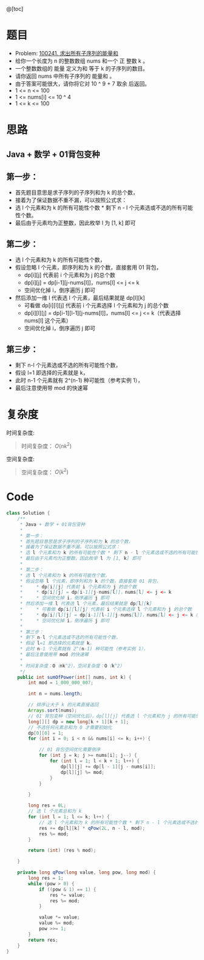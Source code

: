 @[toc]
# 题目

* Problem: [100241. 求出所有子序列的能量和](https://leetcode.cn/problems/find-the-sum-of-the-power-of-all-subsequences/description/)
* 给你一个长度为 n 的整数数组 nums 和一个 正 整数 k 。
* 一个整数数组的 能量 定义为和 等于 k 的子序列的数目。
* 请你返回 nums 中所有子序列的 能量和 。
* 由于答案可能很大，请你将它对 10 ^ 9 + 7 取余 后返回。
* 1 <= n <= 100
* 1 <= nums[i] <= 10 ^ 4
* 1 <= k <= 100

# 思路

## Java + 数学 + 01背包变种

## 第一步：
* 首先题目意思是求子序列的子序列和为 k 的总个数，
* 接着为了保证数据不重不漏，可以按照公式求：
* 选 l 个元素和为 k 的所有可能性个数 * 剩下 n - l 个元素选或不选的所有可能性个数。
* 最后由于元素均为正整数，因此枚举 l 为 [1, k] 即可

## 第二步：
* 选 l 个元素和为 k 的所有可能性个数，
* 假设忽略 l 个元素，即序列和为 k 的个数，直接套用 01 背包，
    * dp[i][j] 代表前 i 个元素和为 j 的总个数
    * dp[i][j] = dp[i-1][j-nums[l]]，nums[l] <= j <= k
    * 空间优化掉 i，倒序遍历 j 即可
* 然后添加一维 l 代表选 l 个元素，最后结果就是 dp[l][k]
    * 可看做 dp[i][l][j] 代表前 i 个元素选择 l 个元素和为 j 的总个数
    * dp[i][l][j] = dp[i-1][l-1][j-nums[l]]，nums[l] <= j <= k（代表选择 nums[l] 这个元素）
    * 空间优化掉 i，倒序遍历 j 即可

## 第三步：
* 剩下 n-l 个元素选或不选的所有可能性个数，
* 假设 l=1 即选择的元素就是 k，
* 此时 n-1 个元素就有 2^(n-1) 种可能性（参考实例 1），
* 最后注意使用带 mod 的快速幂

# 复杂度

时间复杂度:
> 时间复杂度： $O(nk^2)$

空间复杂度:
> 空间复杂度： $O(k^2)$



# Code
```Java []
class Solution {
    /**
     * Java + 数学 + 01背包变种
     *
     * 第一步：
     * 首先题目意思是求子序列的子序列和为 k 的总个数，
     * 接着为了保证数据不重不漏，可以按照公式求：
     * 选 l 个元素和为 k 的所有可能性个数 * 剩下 n - l 个元素选或不选的所有可能性个数。
     * 最后由于元素均为正整数，因此枚举 l 为 [1, k] 即可
     *
     * 第二步：
     * 选 l 个元素和为 k 的所有可能性个数，
     * 假设忽略 l 个元素，即序列和为 k 的个数，直接套用 01 背包，
     *     * dp[i][j] 代表前 i 个元素和为 j 的总个数
     *     * dp[i][j] = dp[i-1][j-nums[l]]，nums[l] <= j <= k
     *     * 空间优化掉 i，倒序遍历 j 即可
     * 然后添加一维 l 代表选 l 个元素，最后结果就是 dp[l][k]
     *     * 可看做 dp[i][l][j] 代表前 i 个元素选择 l 个元素和为 j 的总个数
     *     * dp[i][l][j] = dp[i-1][l-1][j-nums[l]]，nums[l] <= j <= k（代表选择 nums[l] 这个元素）
     *     * 空间优化掉 i，倒序遍历 j 即可
     *
     * 第三步：
     * 剩下 n-l 个元素选或不选的所有可能性个数，
     * 假设 l=1 即选择的元素就是 k，
     * 此时 n-1 个元素就有 2^(n-1) 种可能性（参考实例 1），
     * 最后注意使用带 mod 的快速幂
     *
     * 时间复杂度：O（nk^2），空间复杂度：O（k^2）
     */
    public int sumOfPower(int[] nums, int k) {
        int mod = 1_000_000_007;

        int n = nums.length;

        // 排序让大于 k 的元素直接返回
        Arrays.sort(nums);
        // 01 背包变种（空间优化后），dp[l][j] 代表选 l 个元素和为 j 的所有可能性个数
        long[][] dp = new long[k + 1][k + 1];
        // 不选任何元素总和为 0 才需要初始化
        dp[0][0] = 1;
        for (int i = 0; i < n && nums[i] <= k; i++) {

            // 01 背包空间优化需要倒序
            for (int j = k; j >= nums[i]; j--) {
                for (int l = 1; l < k + 1; l++) {
                    dp[l][j] += dp[l - 1][j - nums[i]];
                    dp[l][j] %= mod;
                }
            }

        }

        long res = 0L;
        // 选 l 个元素总和为 k
        for (int l = 1; l <= k; l++) {
            // 选 l 个元素和为 k 的所有可能性个数 * 剩下 n - l 个元素选或不选的所有可能性个数 *
            res += dp[l][k] * qPow(2L, n - l, mod);
            res %= mod;
        }

        return (int) (res % mod);

    }

    private long qPow(long value, long pow, long mod) {
        long res = 1;
        while (pow > 0) {
            if ((pow & 1) == 1) {
                res *= value;
                res %= mod;
            }

            value *= value;
            value %= mod;
            pow >>= 1;
        }
        return res;
    }
}
```